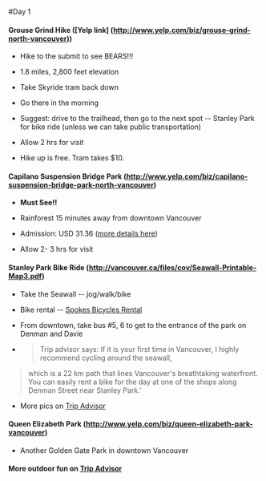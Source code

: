 #Day 1

#### Grouse Grind Hike ([Yelp link] (http://www.yelp.com/biz/grouse-grind-north-vancouver))

* Hike to the submit to see BEARS!!!

* 1.8 miles, 2,800 feet elevation

* Take Skyride tram back down

* Go there in the morning

* Suggest: drive to the trailhead, then go to the next spot -- Stanley Park for bike ride (unless we can take public transportation)

* Allow 2 hrs for visit

* Hike up is free. Tram takes $10.


#### Capilano Suspension Bridge Park (http://www.yelp.com/biz/capilano-suspension-bridge-park-north-vancouver)

* **Must See!!**

* Rainforest 15 minutes away from downtown Vancouver

* Admission: USD 31.36 ([more details here](http://www.viator.com/tours/Vancouver/Capilano-Suspension-Bridge-Admission/d616-3584ADM?aid=tripen1&refid=VX5U8woQIUYAAF3xbRwAAAAN))

* Allow 2- 3 hrs for visit


#### Stanley Park Bike Ride (http://vancouver.ca/files/cov/Seawall-Printable-Map3.pdf)

* Take the Seawall -- jog/walk/bike  

* Bike rental -- [Spokes Bicycles Rental](http://www.spokesbicyclerentals.com/)

* From downtown, take bus #5, 6 to get to the entrance of the park on Denman and Davie

* > Trip advisor says: If it is your first time in Vancouver, I highly recommend cycling around the seawall,
> which is a 22 km path that lines Vancouver's breathtaking waterfront. You can easily rent a bike for the day at one of the shops along Denman Street near Stanley Park.'

* More pics on [Trip Advisor](http://www.tripadvisor.com/Attraction_Review-g154943-d3858597-Reviews-Seawall_in_Vancouver-Vancouver_British_Columbia.html)


#### Queen Elizabeth Park (http://www.yelp.com/biz/queen-elizabeth-park-vancouver)

* Another Golden Gate Park in downtown Vancouver 


#### More outdoor fun on [Trip Advisor](http://www.tripadvisor.com/Guide-g154943-k3355-Vancouver_British_Columbia.html)